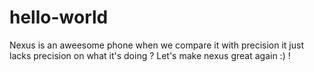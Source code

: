 # hello-world
Nexus is an aweesome phone when we compare it with precision it just lacks precision on what it's doing ? Let's make nexus great again :) !

